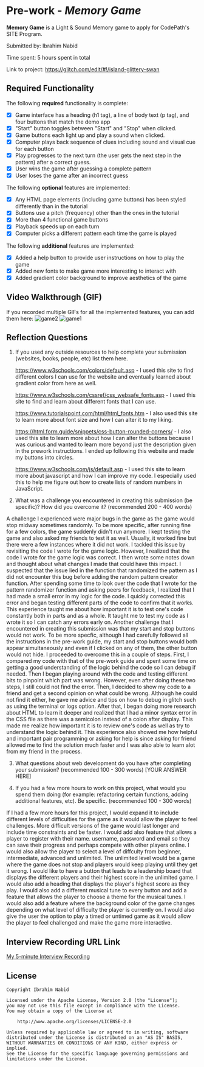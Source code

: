 # Pre-work - *Memory Game*

**Memory Game** is a Light & Sound Memory game to apply for CodePath's SITE Program. 

Submitted by: Ibrahim Nabid

Time spent: 5 hours spent in total

Link to project: 
https://glitch.com/edit/#!/island-glittery-swan

## Required Functionality

The following **required** functionality is complete:

* [X] Game interface has a heading (h1 tag), a line of body text (p tag), and four buttons that match the demo app
* [X] "Start" button toggles between "Start" and "Stop" when clicked. 
* [X] Game buttons each light up and play a sound when clicked. 
* [X] Computer plays back sequence of clues including sound and visual cue for each button
* [X] Play progresses to the next turn (the user gets the next step in the pattern) after a correct guess. 
* [X] User wins the game after guessing a complete pattern
* [X] User loses the game after an incorrect guess

The following **optional** features are implemented:

* [X] Any HTML page elements (including game buttons) has been styled differently than in the tutorial
* [X] Buttons use a pitch (frequency) other than the ones in the tutorial
* [X] More than 4 functional game buttons
* [X] Playback speeds up on each turn
* [X] Computer picks a different pattern each time the game is played

The following **additional** features are implemented:

- [X] Added a help button to provide user instructions on how to play the game
- [X] Added new fonts to make game more interesting to interact with
- [X] Added gradient color background to improve aesthetics of the game

## Video Walkthrough (GIF)

If you recorded multiple GIFs for all the implemented features, you can add them here:
![game2](https://user-images.githubusercontent.com/79735610/161360717-84894369-dc1d-4172-9fff-bcef5373dc92.gif)
![game1](https://user-images.githubusercontent.com/79735610/161360251-30311a29-3c69-4658-9012-ed37fd246e65.gif)



## Reflection Questions
1. If you used any outside resources to help complete your submission (websites, books, people, etc) list them here.

   https://www.w3schools.com/colors/default.asp - I used this site to find different colors I can use for the website and eventually learned about gradient  color from here as well.
   
   https://www.w3schools.com/cssref/css_websafe_fonts.asp - I used this site to find and learn about different fonts that I can use.
   
   https://www.tutorialspoint.com/html/html_fonts.htm - I also used this site to learn more about font size and how I can alter it to my liking.
   
   https://html.form.guide/snippets/css-button-rounded-corners/ - I also used this site to learn more about how I can alter the buttons because I was curious and wanted to learn more beyond just the description given in the prework instructions. I ended up following this website and made my buttons into circles.
   
   https://www.w3schools.com/js/default.asp - I used this site to learn more about javascript and how I can improve my code. I especially used this to help me figure out how to create lists of random numbers in JavaScript.

2. What was a challenge you encountered in creating this submission (be specific)? How did you overcome it? (recommended 200 - 400 words) 

A challenge I experienced were major bugs in the game as the game would stop midway sometimes randomly. To be more specific, after running fine for a few colors, the game suddenly didn't run anymore. I kept testing the game and also asked my friends to test it as well. Usually, it worked fine but there were a few instances where it did not work. I tackled this issue by revisiting the code I wrote for the game logic. However, I realized that the code I wrote for the game logic was correct. I then wrote some notes down and thought about what changes I made that could have this impact. I suspected that the issue lied in the function that randomized the pattern as I did not encounter this bug before adding the random pattern creator function. After spending some time to look over the code that I wrote for the pattern randomizer function and asking peers for feedback, I realized that I had made a small error in my logic for the code. I quickly corrected this error and began testing different parts of the code to confirm that it works. This experience taught me about how important it is to test one's code constantly both in parts and as a whole. It taught me to test my code as I wrote it so I can catch any errors early on. Another challenge that I encountered in creating this submission was that my start and stop buttons would not work. To be more specfic, although I had carefully followed all the instructions in the pre-work guide, my start and stop buttons would both appear simultaneously and even if I clicked on any of them, the other button would not hide. I proceeded to overcome this in a couple of steps. First, I compared my code with that of the pre-work guide and spent some time on getting a good understanding of the logic behind the code so I can debug if needed. Then I began playing around with the code and testing different bits to pinpoint which part was wrong. However, even after doing these two steps, I still could not find the error. Then, I decided to show my code to a friend and get a second opinion on what could be wrong. Although he could not find it either, he gave me advice and tips on how to debug in glitch such as using the terminal or logs option. After that, I began doing more research about HTML to learn it deeper and realized that I had a minor syntax error in the CSS file as there was a semicolon instead of a colon after display. This made me realize how important it is to review one's code as well as try to understand the logic behind it. This experience also showed me how helpful and important pair programming or asking for help is since asking for friend allowed me to find the solution much faster and I was also able to learn alot from my friend in the process. 

3. What questions about web development do you have after completing your submission? (recommended 100 - 300 words) 
[YOUR ANSWER HERE]

4. If you had a few more hours to work on this project, what would you spend them doing (for example: refactoring certain functions, adding additional features, etc). Be specific. (recommended 100 - 300 words) 

If I had a few more hours for this project, I would expand it to include different levels of difficulties for the game as it would allow the player to feel challenges. More difficult versions of the game would last longer and include time constraints and be faster. I would add also feature that allows a player to register with their name. username, password and email so they can save their progress and perhaps compete with other players online. I would also allow the player to select a level of diffculty from beginner, intermediate, advanced and unlimited. The unlimited level would be a game where the game does not stop and players would keep playing until they get it wrong. I would like to have a button that leads to a leadership board that displays the different players and their highest score in the unlimited game. I would also add a heading that displays the player's highest score as they play. I would also add a different musical tune to every button and add a feature that allows the player to choose a theme for the musical tunes. I would also add a feature where the background color of the game changes depending on what level of difficulty the player is currently on. I would also give the user the option to play a timed or untimed game as it would allow the player to feel challenged and make the game more interactive. 



## Interview Recording URL Link

[My 5-minute Interview Recording](your-link-here)


## License

    Copyright Ibrahim Nabid

    Licensed under the Apache License, Version 2.0 (the "License");
    you may not use this file except in compliance with the License.
    You may obtain a copy of the License at

        http://www.apache.org/licenses/LICENSE-2.0

    Unless required by applicable law or agreed to in writing, software
    distributed under the License is distributed on an "AS IS" BASIS,
    WITHOUT WARRANTIES OR CONDITIONS OF ANY KIND, either express or implied.
    See the License for the specific language governing permissions and
    limitations under the License.
